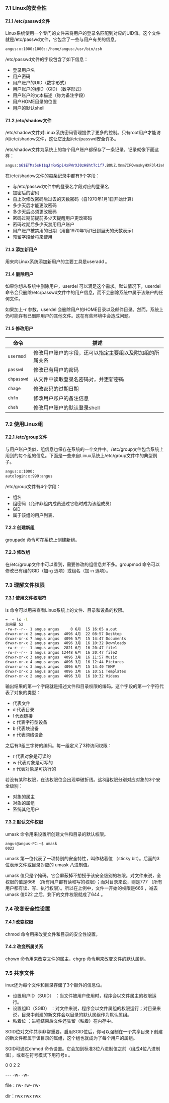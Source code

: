 ### 7.1 Linux的安全性

#### 7.1.1 /etc/passwd文件

Linux系统使用一个专门的文件来将用户的登录名匹配到对应的UID值。这个文件就是/etc/passwd文件，它包含了一些与用户有关的信息。

```bash
angus:x:1000:1000::/home/angus:/usr/bin/zsh
```

/etc/passwd文件的字段包含了如下信息：

+ 登录用户名
+ 用户密码
+ 用户账户的UID（数字形式）
+ 用户账户的组ID（GID）（数字形式）
+ 用户账户的文本描述（称为备注字段）
+ 用户HOME目录的位置
+ 用户的默认shell

#### 7.1.2 /etc/shadow文件

/etc/shadow文件对Linux系统密码管理提供了更多的控制。只有root用户才能访问/etc/shadow文件，这让它比起/etc/passwd安全许多。

/etc/shadow文件为系统上的每个用户账户都保存了一条记录。记录就像下面这样：

```bash
angus:$6$ETMz5sH1$qJrRvSpi4xFWrXJ0zH8htTc1f7.BOUZ.Xnm7IFQwnsNyHXF3l42eUf01RoaR/u8xaMdsCL38CTX.tR4S9q.0s.:17606:0:99999:7:::
```

在/etc/shadow文件的每条记录中都有9个字段：

+ 与/etc/passwd文件中的登录名字段对应的登录名
+ 加密后的密码
+ 自上次修改密码后过去的天数密码（自1970年1月1日开始计算）
+ 多少天后才能更改密码
+ 多少天后必须更改密码
+ 密码过期前提前多少天提醒用户更改密码
+ 密码过期后多少天禁用用户账户
+ 用户账户被禁用的日期（用自1970年1月1日到当天的天数表示）
+ 预留字段给将来使用

#### 7.1.3 添加新用户

用来向Linux系统添加新用户的主要工具是useradd 。

#### 7.1.4 删除用户

如果你想从系统中删除用户，userdel 可以满足这个需求。默认情况下，userdel 命令会只删除/etc/passwd文件中的用户信息，而不会删除系统中属于该账户的任何文件。

如果加上-r 参数，userdel 会删除用户的HOME目录以及邮件目录。然而，系统上仍可能存有已删除用户的其他文件。这在有些环境中会造成问题。

#### 7.1.5 修改用户

| 命令       | 描述                                                     |
| ---------- | -------------------------------------------------------- |
| `usermod`  | 修改用户账户的字段，还可以指定主要组以及附加组的所属关系 |
| `passwd`   | 修改已有用户的密码                                       |
| `chpasswd` | 从文件中读取登录名密码对，并更新密码                     |
| `chage`    | 修改密码的过期日期                                       |
| `chfn`     | 修改用户账户的备注信息                                   |
| `chsh`     | 修改用户账户的默认登录shell                              |

 ### 7.2 使用Linux组

#### 7.2.1 /etc/group文件

与用户账户类似，组信息也保存在系统的一个文件中。/etc/group文件包含系统上用到的每个组的信息。下面是一些来自Linux系统上/etc/group文件中的典型例子。

```bash
angus:x:1000:
autologin:x:999:angus
```

/etc/group文件有4个字段：

+ 组名
+ 组密码（允许非组内成员通过它临时成为该组成员）
+ GID
+ 属于该组的用户列表、

#### 7.2.2 创建新组

groupadd 命令可在系统上创建新组。

#### 7.2.3 修改组

在/etc/group文件中可以看到，需要修改的组信息并不多。groupmod 命令可以修改已有组的GID（加-g 选项）或组名（加-n 选项）。

### 7.3 理解文件权限

#### 7.3.1 使用文件权限符

ls 命令可以用来查看Linux系统上的文件、目录和设备的权限。

```bash
➜  ~ ls -l
总用量 52
-rw-r--r-- 1 angus angus     0 6月  15 16:05 a.out
drwxr-xr-x 2 angus angus  4096 4月  22 08:57 Desktop
drwxr-xr-x 7 angus angus  4096 5月  15 14:47 Documents
drwxr-xr-x 2 angus angus  4096 3月  16 10:32 Downloads
-rw-r--r-- 1 angus angus  2821 6月  16 20:47 file1
-rw-r--r-- 1 angus angus 12448 6月  16 20:47 file2
drwxr-xr-x 3 angus angus  4096 3月  16 11:57 Music
drwxr-xr-x 4 angus angus  4096 3月  16 12:44 Pictures
drwxr-xr-x 3 angus angus  4096 6月  15 14:40 TEMP
drwxr-xr-x 2 angus angus  4096 3月  16 10:51 Templates
drwxr-xr-x 2 angus angus  4096 3月  16 10:32 Videos
```

输出结果的第一个字段就是描述文件和目录权限的编码。这个字段的第一个字符代表了对象的类型：

+ 代表文件
+ d 代表目录
+ l 代表链接
+ c 代表字符型设备
+ b 代表块设备
+ n 代表网络设备

之后有3组三字符的编码。每一组定义了3种访问权限：

+ r 代表对象是可读的
+ w 代表对象是可写的
+ x 代表对象是可执行的

若没有某种权限，在该权限位会出现单破折线。这3组权限分别对应对象的3个安全级别：

+ 对象的属主
+ 对象的属组
+ 系统其他用户

#### 7.3.2 默认文件权限

umask 命令用来设置所创建文件和目录的默认权限。

```bash
angus@angus-PC:~$ umask
0022
```

umask 第一位代表了一项特别的安全特性，叫作粘着位 （sticky bit）。后面的3位表示文件或目录对应的 umask 八进制值。

umask 值只是个掩码。它会屏蔽掉不想授予该安全级别的权限。对文件来说，全权限的值是666 （所有用户都有读和写的权限）；而对目录来说，则是777 （所有用户都有读、写、执行权限）。所以在上例中，文件一开始的权限是666 ，减去umask 值022 之后，剩下的文件权限就成了644 。

### 7.4 改变安全性设置

#### 7.4.1 改变权限

chmod 命令用来改变文件和目录的安全性设置。

#### 7.4.2 改变所属关系

chown 命令用来改变文件的属主，chgrp 命令用来改变文件的默认属组。

### 7.5 共享文件

inux还为每个文件和目录存储了3个额外的信息位。

+ 设置用户ID（SUID） ：当文件被用户使用时，程序会以文件属主的权限运行。
+ 设置组ID（SGID） ：对文件来说，程序会以文件属组的权限运行；对目录来说，目录中创建的新文件会以目录的默认属组作为默认属组。
+ 粘着位 ：进程结束后文件还驻留（粘着）在内存中。

SGID位对文件共享非常重要。启用SGID位后，你可以强制在一个共享目录下创建的新文件都属于该目录的属组，这个组也就成为了每个用户的属组。

SGID可通过chmod 命令设置。它会加到标准3位八进制值之前（组成4位八进制值），或者在符号模式下用符号s 。



0 0 2 2

--- -w- -w-

file：rw- rw- rw-

dir：rwx rwx rwx